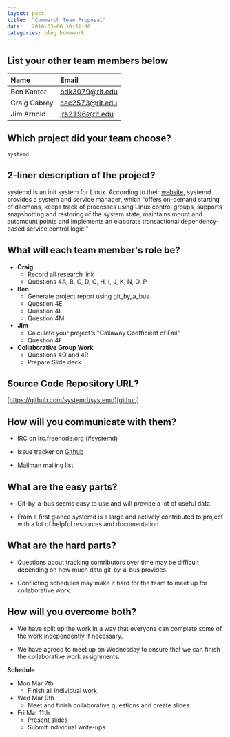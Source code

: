 ```yaml
---
layout: post
title:  "Commarch Team Proposal"
date:   2016-03-06 10:31:00
categories: blog homework
---
```


## List your other team members below

| Name         | Email           |
|:-------------|:----------------|
| Ben Kantor   | bdk3079@rit.edu |
| Craig Cabrey | cac2573@rit.edu |
| Jim Arnold   | jra2196@rit.edu |

## Which project did your team choose?

`systemd`

## 2-liner description of the project?

systemd is an init system for Linux. According to their [website][website],
systemd provides a system and service manager, which “offers on-demand starting
of daemons, keeps track of processes using Linux control groups, supports
snapshotting and restoring of the system state, maintains mount and automount
points and implements an elaborate transactional dependency-based service
control logic.”

## What will each team member's role be?

* **Craig**
  * Record all research link
  * Questions 4A, B, C, D, G, H, I, J, K, N, O, P
* **Ben**
  * Generate project report using git_by_a_bus
  * Question 4E
  * Question 4L
  * Question 4M
* **Jim**
  * Calculate your project's "Callaway Coefficient of Fail"
  * Question 4F
* **Collaborative Group Work**
  * Questions 4Q and 4R
  * Prepare Slide deck

## Source Code Repository URL?

[https://github.com/systemd/systemd][github]

## How will you communicate with them?

* IRC on irc.freenode.org (#systemd)

* Issue tracker on [Github][github]

* [Mailman][mailman] mailing list

## What are the easy parts?

* Git-by-a-bus seems easy to use and will provide a lot of useful data.

* From a first glance systemd is a large and actively contributed to project
with a lot of helpful resources and documentation.

## What are the hard parts?

* Questions about tracking contributors over time may be difficult depending on
how much data git-by-a-bus provides.

* Conflicting schedules may make it hard for the team to meet up for
collaborative work.

## How will you overcome both?

* We have split up the work in a way that everyone can complete some of the
work independently if necessary.

* We have agreed to meet up on Wednesday to ensure that we can finish the
collaborative work assignments. 


**Schedule**

* Mon Mar 7th 
  * Finish all individual work
* Wed Mar 9th
  * Meet and finish collaborative questions and create slides
* Fri Mar 11th
  * Present slides
  * Submit individual write-ups

[website]: https://www.freedesktop.org/wiki/Software/systemd/
[github]: https://github.com/systemd/systemd
[mailman]: https://lists.freedesktop.org/mailman/listinfo/systemd-devel 